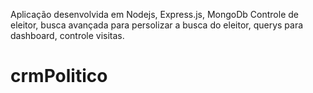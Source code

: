Aplicação desenvolvida em Nodejs, Express.js, MongoDb
Controle de eleitor, busca avançada para persolizar a busca do eleitor, querys para dashboard, controle visitas.
# crmPolitico

